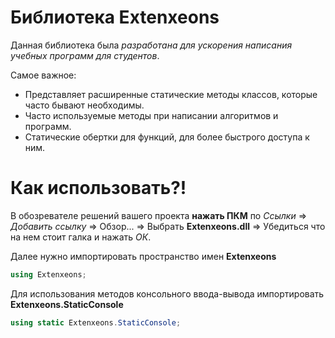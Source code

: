 # Библиотека Extenxeons
Данная библиотека была _разработана для ускорения написания учебных программ для студентов_.

Самое важное:
- Представляет расширенные статические методы классов, которые часто бывают необходимы.
- Часто используемые методы при написании алгоритмов и программ.
- Статические обертки для функций, для более быстрого доступа к ним.

# Как использовать?!
В обозревателе решений вашего проекта **нажать ПКМ** по _Ссылки_ => _Добавить ссылку_ => Обзор... => Выбрать **Extenxeons.dll** => Убедиться что на нем стоит галка и нажать _ОК_.

Далее нужно импортировать пространство имен **Extenxeons**
```csharp
using Extenxeons;
```

Для использования методов консольного ввода-вывода импортировать **Extenxeons.StaticConsole**
```csharp
using static Extenxeons.StaticConsole;
```

